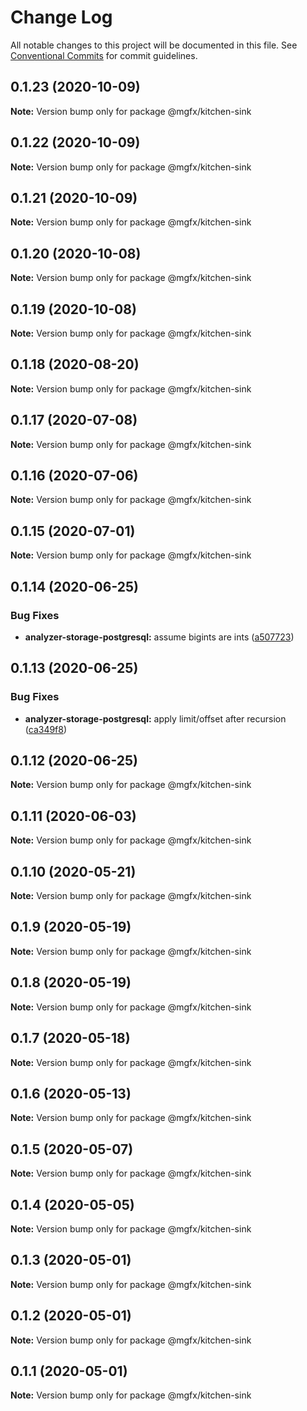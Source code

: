 # Change Log

All notable changes to this project will be documented in this file.
See [Conventional Commits](https://conventionalcommits.org) for commit guidelines.

## 0.1.23 (2020-10-09)

**Note:** Version bump only for package @mgfx/kitchen-sink





## 0.1.22 (2020-10-09)

**Note:** Version bump only for package @mgfx/kitchen-sink





## 0.1.21 (2020-10-09)

**Note:** Version bump only for package @mgfx/kitchen-sink





## 0.1.20 (2020-10-08)

**Note:** Version bump only for package @mgfx/kitchen-sink





## 0.1.19 (2020-10-08)

**Note:** Version bump only for package @mgfx/kitchen-sink





## 0.1.18 (2020-08-20)

**Note:** Version bump only for package @mgfx/kitchen-sink





## 0.1.17 (2020-07-08)

**Note:** Version bump only for package @mgfx/kitchen-sink





## 0.1.16 (2020-07-06)

**Note:** Version bump only for package @mgfx/kitchen-sink





## 0.1.15 (2020-07-01)

**Note:** Version bump only for package @mgfx/kitchen-sink





## 0.1.14 (2020-06-25)


### Bug Fixes

* **analyzer-storage-postgresql:** assume bigints are ints ([a507723](https://github.com/ai-labs-team/mgFx/commit/a507723))





## 0.1.13 (2020-06-25)


### Bug Fixes

* **analyzer-storage-postgresql:** apply limit/offset after recursion ([ca349f8](https://github.com/ai-labs-team/mgFx/commit/ca349f8))





## 0.1.12 (2020-06-25)

**Note:** Version bump only for package @mgfx/kitchen-sink





## 0.1.11 (2020-06-03)

**Note:** Version bump only for package @mgfx/kitchen-sink





## 0.1.10 (2020-05-21)

**Note:** Version bump only for package @mgfx/kitchen-sink





## 0.1.9 (2020-05-19)

**Note:** Version bump only for package @mgfx/kitchen-sink





## 0.1.8 (2020-05-19)

**Note:** Version bump only for package @mgfx/kitchen-sink





## 0.1.7 (2020-05-18)

**Note:** Version bump only for package @mgfx/kitchen-sink





## 0.1.6 (2020-05-13)

**Note:** Version bump only for package @mgfx/kitchen-sink





## 0.1.5 (2020-05-07)

**Note:** Version bump only for package @mgfx/kitchen-sink





## 0.1.4 (2020-05-05)

**Note:** Version bump only for package @mgfx/kitchen-sink





## 0.1.3 (2020-05-01)

**Note:** Version bump only for package @mgfx/kitchen-sink





## 0.1.2 (2020-05-01)

**Note:** Version bump only for package @mgfx/kitchen-sink





## 0.1.1 (2020-05-01)

**Note:** Version bump only for package @mgfx/kitchen-sink
